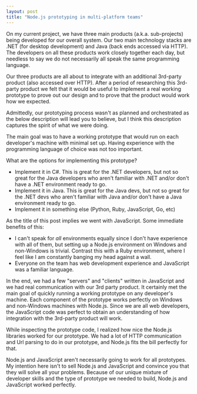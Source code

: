 ```yaml
---
layout: post
title: "Node.js prototyping in multi-platform teams"
---
```


<p>On my current project, we have three main products (a.k.a. sub-projects) being developed for our overall system. Our two main technology stacks are .NET (for desktop development) and Java (back ends accessed via HTTP). The developers on all these products work closely together each day, but needless to say we do not necessarily all speak the same programming language.</p>
<p>Our three products are all about to integrate with an additional 3rd-party product (also accessed over HTTP). After a period of researching this 3rd-party product we felt that it would be useful to implement a real working prototype to prove out our design and to prove that the product would work how we expected.</p>
<p>Admittedly, our prototyping process wasn't as planned and orchestrated as the below description will lead you to believe, but I think this description captures the spirit of what we were doing.</p>
<p>The main goal was to have a working prototype that would run on each developer's machine with minimal set up. Having experience with the programming language of choice was not too important.</p>
<p>What are the options for implementing this prototype?</p>
<ul>
<li>Implement it in C#. This is great for the .NET developers, but not so great for the Java developers who aren't familiar with .NET and/or don't have a .NET environment ready to go.</li>
<li>Implement it in Java. This is great for the Java devs, but not so great for the .NET devs who aren't familiar with Java and/or don't have a Java environment ready to go.</li>
<li>Implement it in something else (Python, Ruby, JavaScript, Go, etc)</li>
</ul>
<p>As the title of this post implies we went with JavaScript. Some immediate benefits of this:</p>
<ul>
<li>I can't speak for <em>all</em> environments equally since I don't have experience with all of them, but setting up a Node.js environment on Windows and non-Windows is trivial. Contrast this with a Ruby environment, where I feel like I am constantly banging my head against a wall.</li>
<li>Everyone on the team has web development experience and JavaScript was a familiar language.</li>
</ul>
<p>In the end, we had a few "servers" and "clients" written in JavaScript and we had real communication with our 3rd party product. It certainly met the main goal of quickly running a working prototype on any developer's machine. Each component of the prototype works perfectly on Windows and non-Windows machines with Node.js. Since we are all web developers, the JavaScript code was perfect to obtain an understanding of how integration with the 3rd-party product will work. </p>
<p>While inspecting the prototype code, I realized how nice the Node.js libraries worked for our prototype. We had a lot of HTTP communication and Url parsing to do in our prototype, and Node.js fits the bill perfectly for that.</p>
<p>Node.js and JavaScript aren't necessarily going to work for all prototypes. My intention here isn't to sell Node.js and JavaScript and convince you that they will solve all your problems. Because of our unique mixture of developer skills and the type of prototype we needed to build, Node.js and JavaScript worked perfectly.</p>

